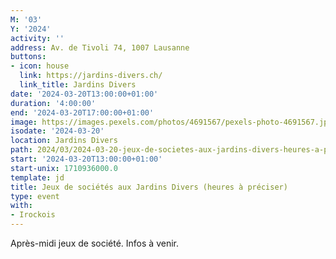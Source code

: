 ```yaml
---
M: '03'
Y: '2024'
activity: ''
address: Av. de Tivoli 74, 1007 Lausanne
buttons:
- icon: house
  link: https://jardins-divers.ch/
  link_title: Jardins Divers
date: '2024-03-20T13:00:00+01:00'
duration: '4:00:00'
end: '2024-03-20T17:00:00+01:00'
image: https://images.pexels.com/photos/4691567/pexels-photo-4691567.jpeg
isodate: '2024-03-20'
location: Jardins Divers
path: 2024/03/2024-03-20-jeux-de-societes-aux-jardins-divers-heures-a-preciser.md
start: '2024-03-20T13:00:00+01:00'
start-unix: 1710936000.0
template: jd
title: Jeux de sociétés aux Jardins Divers (heures à préciser)
type: event
with:
- Irockois
---
```

Après-midi jeux de société. Infos à venir.